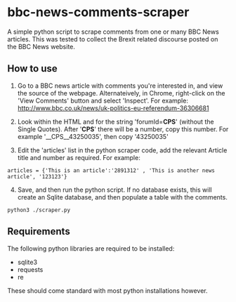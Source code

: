 # bbc-news-comments-scraper
A simple python script to scrape comments from one or many BBC News articles. This was tested to collect the Brexit related discourse posted on the BBC News website.

## How to use
1. Go to a BBC news article with comments you're interested in, and view the source of the webpage. Alternateively, in Chrome, right-click on the 'View Comments' button and select 'Inspect'.
For example: http://www.bbc.co.uk/news/uk-politics-eu-referendum-36306681

2. Look within the HTML and for the string 'forumId=__CPS__' (without the Single Quotes). After '__CPS__' there will be a number, copy this number. For example '__CPS__43250035', then copy '43250035' 

3. Edit the 'articles' list in the python scraper code, add the relevant Article title and number as required. For example:
```
articles = {'This is an article':'2891312' , 'This is another news article', '123123'}
```

4. Save, and then run the python script. If no database exists, this will create an Sqlite database, and then populate a table with the comments.
```
python3 ./scraper.py
```

## Requirements
The following python libraries are required to be installed:
- sqlite3
- requests
- re

These should come standard with most python installations however.


